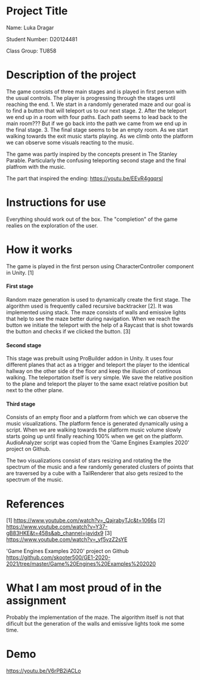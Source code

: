 # Project Title

Name: Luka Dragar  

Student Number: D20124481 

Class Group: TU858  

# Description of the project

The game consists of three main stages and is played in first person with the usual controls. The player is progressing through the stages until reaching the end. 1. We start in a randomly generated maze and our goal is to find a button that will teleport us to our next stage.
2. After the teleport we end up in a room with four paths. Each path seems to lead back to the main room??? But if we go back into the path we came from 
we end up in the final stage.
3. The final stage seems to be an empty room. As we start walking towards the exit music starts playing. As we climb onto the platform we can observe some visuals reacting to the music. 

The game was partly inspired by the concepts present in The Stanley Parable. Particularly the confusing teleporting second stage and the final platfrom with the music. 

The part that inspired the ending: https://youtu.be/EEvR4gqqrsI

# Instructions for use

Everything should work out of the box. The "completion" of the game realies on the exploration of the user.

# How it works

The game is played in the first person using CharacterController component in Unity. [1]

#### First stage

Random maze generation is used to dynamically create the first stage. The algorithm used is frequently called recursive backtracker [2]. It was implemented using stack. The maze consists of walls and emissive lights that help to see the maze better during navigation. When we reach the button we initiate the teleport with the help of a Raycast that is shot towards the button and checks if we clicked the button. [3]

#### Second stage

This stage was prebuilt using ProBuilder addon in Unity. It uses four different planes that act as a trigger and teleport the player to the identical hallway on the other side of the floor and keep the illusion of continous walking. The teleportation itself is very simple. We save the relative position to the plane and teleport the player to the same exact relative position but next to the other plane.

#### Third stage

Consists of an empty floor and a platform from which we can observe the music visualizations. The platform fence is generated dynamically using a script. 
When we are walking towards the platform music volume slowly starts going up until finally reaching 100% when we get on the platform. AudioAnalyzer script was copied from the 'Game Engines Examples 2020' project on Github.

The two visualizations consist of stars resizing and rotating the the spectrum of the music and a few randomly generated clusters of points that are traversed by a cube with a TailRenderer that also gets resized to the spectrum of the music.

# References

[1] https://www.youtube.com/watch?v=_QajrabyTJc&t=1066s 
[2] https://www.youtube.com/watch?v=Y37-gB83HKE&t=458s&ab_channel=javidx9 
[3] https://www.youtube.com/watch?v=_yf5vzZ2sYE 

'Game Engines Examples 2020' project on Github 
https://github.com/skooter500/GE1-2020-2021/tree/master/Game%20Engines%20Examples%202020 

# What I am most proud of in the assignment

Probably the implementation of the maze. The algorithm itself is not that dificult but the generation of the walls and emissive lights took me some time.

# Demo

https://youtu.be/V6rPB2iACLo
